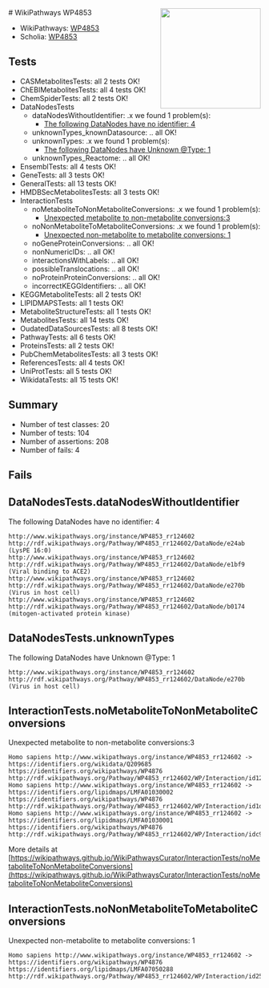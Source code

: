 <img style="float: right; width: 200px" src="https://upload.wikimedia.org/wikipedia/commons/thumb/8/83/Wplogo_with_text_500.png/640px-Wplogo_with_text_500.png" />
# WikiPathways WP4853

* WikiPathways: [WP4853](https://new.wikipathways.org/pathways/WP4853)
* Scholia: [WP4853](https://scholia.toolforge.org/wikipathways/WP4853)
## Tests
* CASMetabolitesTests: all 2 tests OK!
* ChEBIMetabolitesTests: all 4 tests OK!
* ChemSpiderTests: all 2 tests OK!
* DataNodesTests
    * dataNodesWithoutIdentifier: .x we found 1 problem(s):
        * [The following DataNodes have no identifier: 4](#d2d32fa3)
    * unknownTypes_knownDatasource: .. all OK!
    * unknownTypes: .x we found 1 problem(s):
        * [The following DataNodes have Unknown @Type: 1](#839973df)
    * unknownTypes_Reactome: .. all OK!
* EnsemblTests: all 4 tests OK!
* GeneTests: all 3 tests OK!
* GeneralTests: all 13 tests OK!
* HMDBSecMetabolitesTests: all 3 tests OK!
* InteractionTests
    * noMetaboliteToNonMetaboliteConversions: .x we found 1 problem(s):
        * [Unexpected metabolite to non-metabolite conversions:3](#a27bf36f)
    * noNonMetaboliteToMetaboliteConversions: .x we found 1 problem(s):
        * [Unexpected non-metabolite to metabolite conversions: 1](#4b4cfabf)
    * noGeneProteinConversions: .. all OK!
    * nonNumericIDs: .. all OK!
    * interactionsWithLabels: .. all OK!
    * possibleTranslocations: .. all OK!
    * noProteinProteinConversions: .. all OK!
    * incorrectKEGGIdentifiers: .. all OK!
* KEGGMetaboliteTests: all 2 tests OK!
* LIPIDMAPSTests: all 1 tests OK!
* MetaboliteStructureTests: all 1 tests OK!
* MetabolitesTests: all 14 tests OK!
* OudatedDataSourcesTests: all 8 tests OK!
* PathwayTests: all 6 tests OK!
* ProteinsTests: all 2 tests OK!
* PubChemMetabolitesTests: all 3 tests OK!
* ReferencesTests: all 4 tests OK!
* UniProtTests: all 5 tests OK!
* WikidataTests: all 15 tests OK!


## Summary

* Number of test classes: 20
* Number of tests: 104
* Number of assertions: 208
* Number of fails: 4

## Fails

<a name="d2d32fa3" />

## DataNodesTests.dataNodesWithoutIdentifier

The following DataNodes have no identifier: 4
```
http://www.wikipathways.org/instance/WP4853_rr124602 http://rdf.wikipathways.org/Pathway/WP4853_rr124602/DataNode/e24ab (LysPE 16:0)
http://www.wikipathways.org/instance/WP4853_rr124602 http://rdf.wikipathways.org/Pathway/WP4853_rr124602/DataNode/e1bf9 (Viral binding to ACE2)
http://www.wikipathways.org/instance/WP4853_rr124602 http://rdf.wikipathways.org/Pathway/WP4853_rr124602/DataNode/e270b (Virus in host cell)
http://www.wikipathways.org/instance/WP4853_rr124602 http://rdf.wikipathways.org/Pathway/WP4853_rr124602/DataNode/b0174 (mitogen-activated protein kinase)
```

<a name="839973df" />

## DataNodesTests.unknownTypes

The following DataNodes have Unknown @Type: 1
```
http://www.wikipathways.org/instance/WP4853_rr124602 http://rdf.wikipathways.org/Pathway/WP4853_rr124602/DataNode/e270b (Virus in host cell)
```

<a name="a27bf36f" />

## InteractionTests.noMetaboliteToNonMetaboliteConversions

Unexpected metabolite to non-metabolite conversions:3
```
Homo sapiens http://www.wikipathways.org/instance/WP4853_rr124602 -> https://identifiers.org/wikidata/Q209685 https://identifiers.org/wikipathways/WP4876 http://rdf.wikipathways.org/Pathway/WP4853_rr124602/WP/Interaction/id1294b8ad
Homo sapiens http://www.wikipathways.org/instance/WP4853_rr124602 -> https://identifiers.org/lipidmaps/LMFA01030002 https://identifiers.org/wikipathways/WP4876 http://rdf.wikipathways.org/Pathway/WP4853_rr124602/WP/Interaction/id1d17c350
Homo sapiens http://www.wikipathways.org/instance/WP4853_rr124602 -> https://identifiers.org/lipidmaps/LMFA01030001 https://identifiers.org/wikipathways/WP4876 http://rdf.wikipathways.org/Pathway/WP4853_rr124602/WP/Interaction/idc90e2fe3
```

More details at [https://wikipathways.github.io/WikiPathwaysCurator/InteractionTests/noMetaboliteToNonMetaboliteConversions](https://wikipathways.github.io/WikiPathwaysCurator/InteractionTests/noMetaboliteToNonMetaboliteConversions)

<a name="4b4cfabf" />

## InteractionTests.noNonMetaboliteToMetaboliteConversions

Unexpected non-metabolite to metabolite conversions: 1
```
Homo sapiens http://www.wikipathways.org/instance/WP4853_rr124602 -> https://identifiers.org/wikipathways/WP4876 https://identifiers.org/lipidmaps/LMFA07050288 http://rdf.wikipathways.org/Pathway/WP4853_rr124602/WP/Interaction/id2528e08d
```

